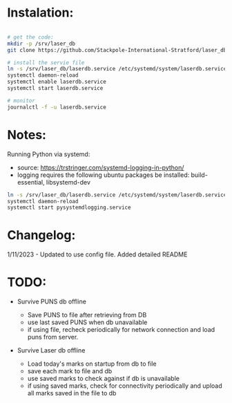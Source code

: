# Instalation:

``` bash

# get the code:
mkdir -p /srv/laser_db
git clone https://github.com/Stackpole-International-Stratford/laser_db.git /srv/laser_db

# install the servie file
ln -s /srv/laser_db/laserdb.service /etc/systemd/system/laserdb.service
systemctl daemon-reload
systemctl enable laserdb.service
systemctl start laserdb.service

# monitor
journalctl -f -u laserdb.service
```


# Notes:

Running Python via systemd:
 - source: https://trstringer.com/systemd-logging-in-python/
 - logging requires the following ubuntu packages be installed:
     build-essential, libsystemd-dev


``` bash
ln -s /srv/laser_db/laserdb.service /etc/systemd/system/laserdb.service
systemctl daemon-reload
systemctl start pysystemdlogging.service
```

# Changelog:

1/11/2023 - Updated to use config file.  Added detailed README

# TODO:

- Survive PUNS db offline
    - Save PUNS to file after retrieving from DB
    - use last saved PUNS when db unavailable
    - if using file, recheck periodically for network connection and load puns from server.

- Survive Laser db offline
    - Load today's marks on startup from db to file
    - save each mark to file and db
    - use saved marks to check against if db is unavailable
    - if using saved marks, check for connectivity periodically and upload all marks saved in the file to db
    
